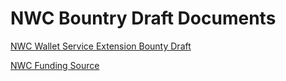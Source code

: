 # NWC Bountry Draft Documents

[NWC Wallet Service Extension Bounty Draft](nwc-wallet-service-extension.md)

[NWC Funding Source](nwc-funding-source.md)

